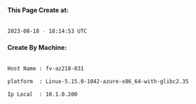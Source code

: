 
   
#### This Page Create at:

```bash

2023-08-18 - 18:14:53 UTC

```

#### Create By Machine:

```bash

Host Name : fv-az218-831

platform  : Linux-5.15.0-1042-azure-x86_64-with-glibc2.35

Ip Local  : 10.1.0.200

```

